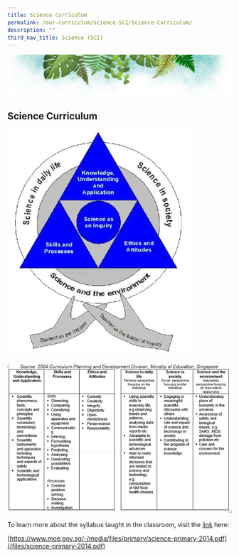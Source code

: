 ```yaml
---
title: Science Curriculum
permalink: /our-curriculum/Science-SCI/Science-Curriculum/
description: ""
third_nav_title: Science (SCI)
---
```

![](/images/Banner.png)

Science Curriculum
------------------

![](/images/Sci2.jpeg)

![](/images/Sci3.jpeg)

To learn more about the syllabus taught in the classroom, visit the [link](/files/science-primary-2014.pdf) here:

[https://www.moe.gov.sg/-/media/files/primary/science-primary-2014.pdf](/files/science-primary-2014.pdf)